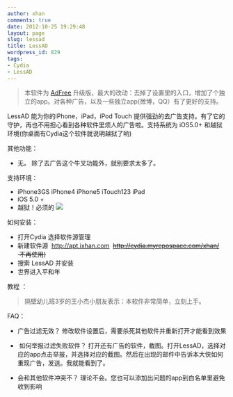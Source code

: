 ```yaml
---
author: xhan
comments: true
date: 2012-10-25 19:29:48
layout: page
slug: lessad
title: LessAD
wordpress_id: 829
tags:
- Cydia
- LessAD
---
```


> 本软件为 [AdFree](http://ixhan.com/2012/03/adblockpro-ios-in-app-ad-blocker/) 升级版，最大的改动：去掉了设置里的入口，增加了个独立的app。对各种广告，以及一些独立app(微博，QQ）有了更好的支持。


LessAD 能为你的iPhone，iPad，iPod Touch 提供强劲的去广告支持。有了它的守护，再也不用担心看到各种软件里烦人的广告啦。支持系统为 iOS5.0+ 和越狱环境(你桌面有Cydia这个软件就说明越狱了哟)

其他功能：
- 无。 除了去广告这个牛叉功能外，就别要求太多了。

支持环境：
- iPhone3GS iPhone4 iPhone5 iTouch123 iPad
- iOS 5.0 +
- 越狱！必须的
[![](http://ixhan.com/wp-content/uploads/2012/10/ScreenShot320.png)](http://ixhan.com/wp-content/uploads/2012/10/ScreenShot320.png)

如何安装：
- 打开Cydia 选择软件源管理
- 新建软件源  http://apt.ixhan.com  <del>http://cydia.myrepospace.com/xhan/  不再使用)</del>
- 搜索 LessAD 并安装
- 世界进入平和年

教程 ：
> 隔壁幼儿班3岁的王小杰小朋友表示：本软件非常简单，立刻上手。

FAQ：

- 广告过滤无效？
修改软件设置后，需要杀死其他软件并重新打开才能看到效果

-  如何举报过滤失败软件？
打开还有广告的软件，截图。打开LessAD，选择对应的app点击举报，并选择对应的截图。然后在出现的邮件中告诉本大侠如何重现广告，发送。我就能看到了。

- 会和其他软件冲突不？
理论不会。您也可以添加出问题的app到白名单里避免收到影响
